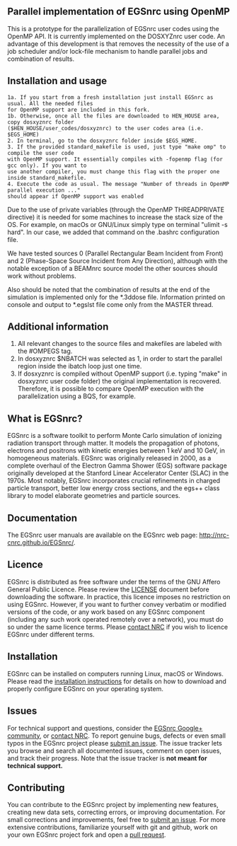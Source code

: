 ## Parallel implementation of EGSnrc using OpenMP

This is a prototype for the parallelization of EGSnrc user codes using the OpenMP API.
It is currently implemented on the DOSXYZnrc user code. An advantage of this development
is that removes the necessity of the use of a job scheduler and/or lock-file mechanism to
handle parallel jobs and combination of results.

## Installation and usage

    1a. If you start from a fresh installation just install EGSnrc as usual. All the needed files 
    for OpenMP support are included in this fork.
    1b. Otherwise, once all the files are downloaded to HEN_HOUSE area, copy dosxyznrc folder 
    ($HEN_HOUSE/user_codes/dosxyznrc) to the user codes area (i.e. $EGS_HOME)
    2. In terminal, go to the dosxyznrc folder inside $EGS_HOME.
    3. If the provided standard_makefile is used, just type "make omp" to compile the user code
    with OpenMP support. It essentially compiles with -fopenmp flag (for gcc only). If you want to
    use another compiler, you must change this flag with the proper one inside standard_makefile.
    4. Execute the code as usual. The message "Number of threads in OpenMP parallel execution ..."
    should appear if OpenMP support was enabled

Due to the use of private variables (through the OpenMP THREADPRIVATE directive) it is needed
for some machines to increase the stack size of the OS. For example, on macOs or
GNU/Linux simply type on terminal "ulimit -s hard". In our case, we added that command on
the .bashrc configuration file.

We have tested sources 0 (Parallel Rectangular Beam Incident from Front) and 2 (Phase-Space
Source Incident from Any Direction), although with the notable exception of a BEAMnrc source
model the other sources should work without problems.

Also should be noted that the combination of results at the end of the simulation is
implemented only for the *.3ddose file. Information printed on console and output to
*.egslst file come only from the MASTER thread.

## Additional information

1. All relevant changes to the source files and makefiles are labeled with the #OMPEGS tag.
2. In dosxyznrc $NBATCH was selected as 1, in order to start the parallel region inside 
the ibatch loop just one time.
3. If dosxyznrc is compiled without OpenMP support (i.e. typing "make" in dosxyznrc user code folder) 
the original implementation is recovered. Therefore, it is possible to compare OpenMP execution 
with the parallelization using a BQS, for example.

## What is EGSnrc?

EGSnrc is a software toolkit to perform Monte Carlo simulation of
ionizing radiation transport through matter. It models the propagation
of photons, electrons and positrons with kinetic energies between
1&nbsp;keV and 10&nbsp;GeV, in homogeneous materials. EGSnrc was originally
released in 2000, as a complete overhaul of the Electron Gamma Shower (EGS)
software package originally developed at the Stanford Linear Accelerator
Center (SLAC) in the 1970s. Most notably, EGSnrc incorporates crucial
refinements in charged particle transport, better low energy cross
sections, and the egs++ class library to model elaborate geometries and
particle sources.


## Documentation

The EGSnrc user manuals are available on the EGSnrc web page:
http://nrc-cnrc.github.io/EGSnrc/.


## Licence

EGSnrc is distributed as free software under the terms of the GNU Affero
General Public Licence. Please review the [LICENSE](LICENCE.md) document
before downloading the software. In practice, this licence imposes no
restriction on using EGSnrc. However, if you want to further convey
verbatim or modified versions of the code, or any work based on any
EGSnrc component (including any such work operated remotely over a
network), you must do so under the same licence terms. Please
[contact NRC](http://www.nrc-cnrc.gc.ca/eng/solutions/advisory/egsnrc_index.html)
if you wish to licence EGSnrc under different terms.


## Installation

EGSnrc can be installed on computers running Linux, macOS or Windows. Please
read the [installation instructions](https://github.com/nrc-cnrc/EGSnrc/wiki/Installation-overview)
for details on how to download and properly configure EGSnrc on your operating system.


## Issues

For technical support and questions, consider the
[EGSnrc Google+ community](https://plus.google.com/communities/106437507294474212197), or
[contact NRC](http://www.nrc-cnrc.gc.ca/eng/solutions/advisory/egsnrc_index.html). To report
genuine bugs, defects or even small typos in the EGSnrc project please
[submit an issue](https://github.com/nrc-cnrc/EGSnrc/issues). The issue tracker lets you
browse and search all documented issues, comment on open issues, and track their
progress. Note that the issue tracker is **not meant for technical support.**


## Contributing

You can contribute to the EGSnrc project by implementing new features, creating
new data sets, correcting errors, or improving documentation. For small
corrections and improvements, feel free to
[submit an issue](https://github.com/nrc-cnrc/EGSnrc/issues). For more extensive
contributions, familiarize yourself with git and github, work on your own EGSnrc
project fork and open a
[pull request](https://github.com/nrc-cnrc/EGSnrc/issues).
